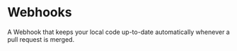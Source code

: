 # Webhooks

A Webhook that keeps your local code up-to-date automatically whenever a pull request is merged.
